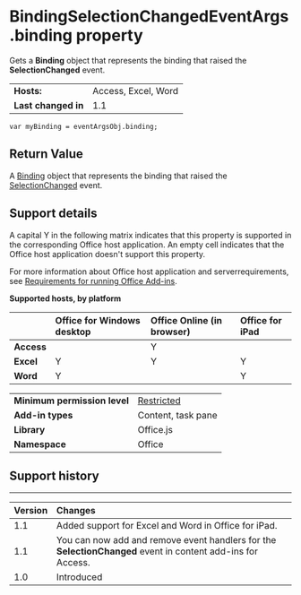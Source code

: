 
# BindingSelectionChangedEventArgs.binding property
Gets a  **Binding** object that represents the binding that raised the **SelectionChanged** event.

|||
|:-----|:-----|
|**Hosts:**|Access, Excel, Word|
|**Last changed in**|1.1|

```
var myBinding = eventArgsObj.binding;
```


## Return Value

A [Binding](../../reference/shared/binding.md) object that represents the binding that raised the [SelectionChanged](../../reference/shared/binding.bindingselectionchangedevent.md) event.


## Support details


A capital Y in the following matrix indicates that this property is supported in the corresponding Office host application. An empty cell indicates that the Office host application doesn't support this property.

For more information about Office host application and serverrequirements, see [Requirements for running Office Add-ins](../../docs/overview/requirements-for-running-office-add-ins.md).


**Supported hosts, by platform**


||**Office for Windows desktop**|**Office Online (in browser)**|**Office for iPad**|
|:-----|:-----|:-----|:-----|
|**Access**||Y||
|**Excel**|Y|Y|Y|
|**Word**|Y||Y|

|||
|:-----|:-----|
|**Minimum permission level**|[Restricted](../../docs/develop/requesting-permissions-for-api-use-in-content-and-task-pane-add-ins.md)|
|**Add-in types**|Content, task pane|
|**Library**|Office.js|
|**Namespace**|Office|

## Support history





****


|**Version**|**Changes**|
|:-----|:-----|
|1.1|Added support for Excel and Word in Office for iPad.|
|1.1|You can now add and remove event handlers for the  **SelectionChanged** event in content add-ins for Access.|
|1.0|Introduced|
